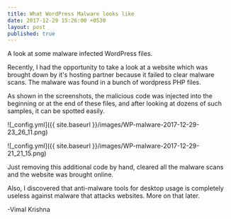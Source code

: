 ```yaml
---
title: What WordPress Malware looks like
date: 2017-12-29 15:26:00 +0530
layout: post
published: true
---
```


A look at some malware infected WordPress files.

Recently, I had the opportunity to take a look at a website which was brought down by it's hosting partner because it failed to clear malware scans.
The malware was found in a bunch of wordpress PHP files. 

As shown in the screenshots, the malicious code was injected into the beginning or at the end of these files, and after looking at dozens of such samples, it can be spotted easily.

![_config.yml]({{ site.baseurl }}/images/WP-malware-2017-12-29-23_26_11.png)

![_config.yml]({{ site.baseurl }}/images/WP-malware-2017-12-29-21_21_15.png)

Just removing this additional code by hand, cleared all the malware scans and the website was brought online.

Also, I discovered that anti-malware tools for desktop usage is completely useless against malware that attacks websites. More on that later.

-Vimal Krishna

